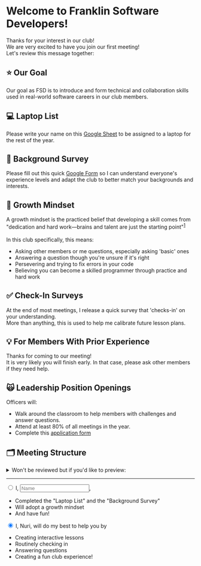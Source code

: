 # Welcome to Franklin Software Developers!
Thanks for your interest in our club!
<br>
We are very excited to have you join our first meeting!
<br>
Let's review this message together:

## ⭐️ Our Goal
Our goal as FSD is to introduce and form technical and collaboration skills used in real-world software careers in our club members.

## 💻 Laptop List
Please write your name on this <a href="https://docs.google.com/spreadsheets/d/1j9Qb_61J1rDr-baKMJC49y9E58KNPMjUvbD0iF0bv80/edit?usp=sharing" target="_blank">Google Sheet</a> to be assigned to a laptop for the rest of the year. <br>


## 📝 Background Survey
Please fill out this quick <a href="https://forms.gle/M1MpTCQPYNCbwexq8" target="_blank">Google Form</a> so I can understand everyone's experience levels and adapt the club to better match your backgrounds and interests. <br>

## 🧠 Growth Mindset
A growth mindset is the practiced belief that developing a skill comes from "dedication and hard work—brains and talent are just the starting point"<sup><a href="https://www.edweek.org/leadership/opinion-carol-dweck-revisits-the-growth-mindset/2015/09?cmp=cpc-goog-ew-growth%20mindset&ccid=growth%20mindset&ccag=growth%20mindset&cckw=%2Bgrowth%20%2Bmindset&cccv=content%20ad&gclid=Cj0KEQiAnvfDBRCXrabLl6-6t-0BEiQAW4SRUM7nekFnoTxc675qBMSJycFgwERohguZWVmNDcSUg5gaAk3I8P8HAQ" target="_blank">1</a></sup>
<br><br>
In this club specifically, this means:
- Asking other members or me questions, especially asking 'basic' ones
- Answering a question though you're unsure if it's right
- Persevering and trying to fix errors in your code
- Believing you can become a skilled programmer through practice and hard work

## ✅ Check-In Surveys
At the end of most meetings, I release a quick survey that 'checks-in' on your understanding. <br>
More than anything, this is used to help me calibrate future lesson plans.

## 💡 For Members With Prior Experience
Thanks for coming to our meeting! <br>
It is very likely you will finish early. In that case, please ask other members if they need help.

## 🙀 Leadership Position Openings
Officers will: 
- Walk around the classroom to help members with challenges and answer questions.
- Attend at least 80% of all meetings in the year.
- Complete this <a href="https://forms.gle/9pUaAzYT1GjmfkLk9" target="_blank">application form</a>

## 🗂️ Meeting Structure
<details>
<summary>Won't be reviewed but if you'd like to preview:</summary>
Most of our meetings follow this plan: 
<ol> 
<li>Open laptops</li>
<li>Members get a prewritten document that somewhat looks like this:
    <img src="./meeting-structure.jpeg">
    <ul>
    <li>I live code and explain the "Tutorial" section</li>
        <ul style=“list-style-type:square”>
            <li>You can choose to code along with me or just watch</li>
            <li>I will also ask members to make predictions on what the code will output</li>
        </ul>
    <li>Under the "Challenge" section, you get your hands on the keyboard and practice what you've just learn</li>
    </ul>
</li>
3. At the end of the meeting I unlock a Check-In survey to see how comfortable you are with the material
</ol>
</details>
<hr>
<input type = "radio"> I, <input type="textbox" placeholder="Name"></input>, 
    <ul>
        <li>Completed the "Laptop List" and the "Background Survey"</li>
        <li>Will adopt a growth mindset</li>
        <li>And have fun!</li>
    </ul>
</input>
<input type = "radio" checked="true"> I, Nuri, will do my best to help you by
    <ul>
        <li>Creating interactive lessons</li>
        <li>Routinely checking in</li>
        <li>Answering questions</li>
        <li>Creating a fun club experience!</li>
    </ul>